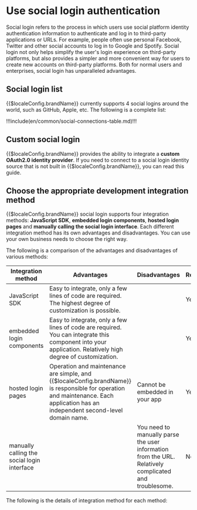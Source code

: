# Use social login authentication

<LastUpdated/>

Social login refers to the process in which users use social platform identity authentication information to authenticate and log in to third-party applications or URLs. For example, people often use personal Facebook, Twitter and other social accounts to log in to Google and Spotify. Social login not only helps simplify the user's login experience on third-party platforms, but also provides a simpler and more convenient way for users to create new accounts on third-party platforms. Both for normal users and enterprises, social login has unparalleled advantages.

## Social login list

{{$localeConfig.brandName}} currently supports 4 social logins around the world, such as GitHub, Apple, etc. The following is a complete list:

!!!include(en/common/social-connections-table.md)!!!

## Custom social login

{{$localeConfig.brandName}} provides the ability to integrate a **custom OAuth2.0 identity provider**. If you need to connect to a social login identity source that is not built in {{$localeConfig.brandName}}, you can <router-link to="/en/connections/custom-social-provider/" target="_blank">read this guide</router-link>.

## Choose the appropriate development integration method

{{$localeConfig.brandName}} social login supports four integration methods: **JavaScript SDK**, **embedded login components**, **hosted login pages** and **manually calling the social login interface**. Each different integration method has its own advantages and disadvantages. You can use your own business needs to choose the right way.

The following is a comparison of the advantages and disadvantages of various methods:

| Integration method                                                                | Advantages                                                                              | Disadvantages                                                | Recommend                                               |
| ----------------------------------------------------------------------- | --------------------------------------------------------------------------------- | --------------------------------------------------- | ------------------------------------------------------ |
| JavaScript SDK <img width=200 style="display:inline;float:right"/> | Easy to integrate, only a few lines of code are required. The highest degree of customization is possible.                                      |                                                     | <img width=120 style="display:inline;float:right"/> Yes |
| embedded login components                                                        | Easy to integrate, only a few lines of code are required. You can integrate this component into your application. Relatively high degree of customization.          |                                                     | Yes                                                     |
| hosted login pages                                                          | Operation and maintenance are simple, and {{$localeConfig.brandName}} is responsible for operation and maintenance. Each application has an independent second-level domain name. | Cannot be embedded in your app                                | Yes                                                     |
| manually calling the social login interface                                                  |                                                                                   | You need to manually parse the user information from the URL. Relatively complicated and troublesome. | No                                                 |

The following is the details of integration method for each method:

<StackSelector snippet="social-login" selectLabel="Choose integration method" :order="['sdk', 'embeded-component', 'hosted-page', 'manually']"/>
